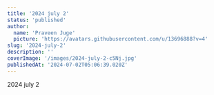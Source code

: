 ```yaml
---
title: '2024 july 2'
status: 'published'
author:
  name: 'Praveen Juge'
  picture: 'https://avatars.githubusercontent.com/u/13696888?v=4'
slug: '2024-july-2'
description: ''
coverImage: '/images/2024-july-2-c5Nj.jpg'
publishedAt: '2024-07-02T05:06:39.020Z'
---
```


2024 july 2